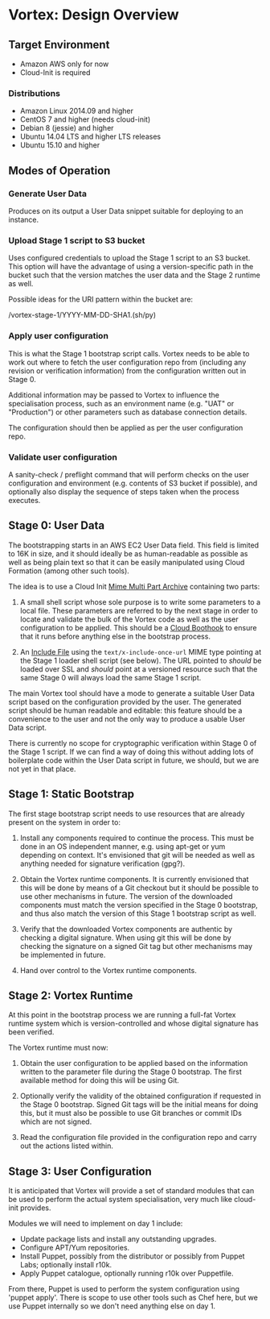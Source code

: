 Vortex: Design Overview
=======================

Target Environment
------------------

- Amazon AWS only for now
- Cloud-Init is required

### Distributions

- Amazon Linux 2014.09 and higher
- CentOS 7 and higher (needs cloud-init)
- Debian 8 (jessie) and higher
- Ubuntu 14.04 LTS and higher LTS releases
- Ubuntu 15.10 and higher

Modes of Operation
------------------

### Generate User Data

Produces on its output a User Data snippet suitable for deploying to an
instance.

### Upload Stage 1 script to S3 bucket

Uses configured credentials to upload the Stage 1 script to an S3 bucket. This
option will have the advantage of using a version-specific path in the bucket
such that the version matches the user data and the Stage 2 runtime as well.

Possible ideas for the URI pattern within the bucket are:

/vortex-stage-1/YYYY-MM-DD-SHA1.(sh/py)

### Apply user configuration

This is what the Stage 1 bootstrap script calls. Vortex needs to be able to
work out where to fetch the user configuration repo from (including any
revision or verification information) from the configuration written out in
Stage 0.

Additional information may be passed to Vortex to influence the specialisation
process, such as an environment name (e.g. "UAT" or "Production") or other
parameters such as database connection details.

The configuration should then be applied as per the user configuration repo.

### Validate user configuration

A sanity-check / preflight command that will perform checks on the user
configuration and environment (e.g. contents of S3 bucket if possible), and
optionally also display the sequence of steps taken when the process executes.

Stage 0: User Data
------------------

The bootstrapping starts in an AWS EC2 User Data field. This field is limited
to 16K in size, and it should ideally be as human-readable as possible as well
as being plain text so that it can be easily manipulated using Cloud Formation
(among other such tools).

The idea is to use a Cloud Init [Mime Multi Part Archive][ci-mime-multipart]
containing two parts:

1.  A small shell script whose sole purpose is to write some parameters to a
    local file. These parameters are referred to by the next stage in order to
    locate and validate the bulk of the Vortex code as well as the user
    configuration to be applied. This should be a [Cloud Boothook][ci-boothook]
    to ensure that it runs before anything else in the bootstrap process.

2.  An [Include File][ci-include] using the `text/x-include-once-url` MIME type
    pointing at the Stage 1 loader shell script (see below). The URL pointed to
    _should_ be loaded over SSL and _should_ point at a versioned resource such
    that the same Stage 0 will always load the same Stage 1 script.

The main Vortex tool should have a mode to generate a suitable User Data script
based on the configuration provided by the user. The generated script should be
human readable and editable: this feature should be a convenience to the user
and not the only way to produce a usable User Data script.

There is currently no scope for cryptographic verification within Stage 0 of
the Stage 1 script. If we can find a way of doing this without adding lots of
boilerplate code within the User Data script in future, we should, but we are
not yet in that place.

[ci-mime-multipart]: https://cloudinit.readthedocs.org/en/latest/topics/format.html#mime-multi-part-archive
[ci-boothook]: https://cloudinit.readthedocs.org/en/latest/topics/format.html#cloud-boothook
[ci-include]: https://cloudinit.readthedocs.org/en/latest/topics/format.html#include-file

Stage 1: Static Bootstrap
-------------------------

The first stage bootstrap script needs to use resources that are already
present on the system in order to:

1.  Install any components required to continue the process. This must be done
    in an OS independent manner, e.g. using apt-get or yum depending on
    context. It's envisioned that git will be needed as well as anything needed
    for signature verification (gpg?).

2.  Obtain the Vortex runtime components. It is currently envisioned that this
    will be done by means of a Git checkout but it should be possible to use
    other mechanisms in future. The version of the downloaded components must
    match the version specified in the Stage 0 bootstrap, and thus also match
    the version of this Stage 1 bootstrap script as well.

3.  Verify that the downloaded Vortex components are authentic by checking a
    digital signature. When using git this will be done by checking the
    signature on a signed Git tag but other mechanisms may be implemented in
    future.

4.  Hand over control to the Vortex runtime components.

Stage 2: Vortex Runtime
-----------------------

At this point in the bootstrap process we are running a full-fat Vortex runtime
system which is version-controlled and whose digital signature has been
verified.

The Vortex runtime must now:

1. Obtain the user configuration to be applied based on the information written
   to the parameter file during the Stage 0 bootstrap. The first available
   method for doing this will be using Git.

2. Optionally verify the validity of the obtained configuration if requested in
   the Stage 0 bootstrap. Signed Git tags will be the initial means for doing
   this, but it must also be possible to use Git branches or commit IDs which
   are not signed.

3. Read the configuration file provided in the configuration repo and carry out
   the actions listed within.

Stage 3: User Configuration
---------------------------

It is anticipated that Vortex will provide a set of standard modules that can
be used to perform the actual system specialisation, very much like cloud-init
provides.

Modules we will need to implement on day 1 include:

*    Update package lists and install any outstanding upgrades.
*    Configure APT/Yum repositories.
*    Install Puppet, possibly from the distributor or possibly from Puppet
     Labs; optionally install r10k.
*    Apply Puppet catalogue, optionally running r10k over Puppetfile.

From there, Puppet is used to perform the system configuration using
'puppet apply'. There is scope to use other tools such as Chef here, but we use
Puppet internally so we don't need anything else on day 1.
